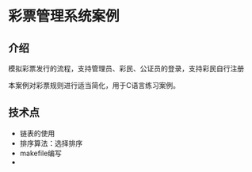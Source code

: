 # 彩票管理系统案例

## 介绍

模拟彩票发行的流程，支持管理员、彩民、公证员的登录，支持彩民自行注册

本案例对彩票规则进行适当简化，用于C语言练习案例。

 ## 技术点
- 链表的使用
- 排序算法：选择排序
- makefile编写
- 